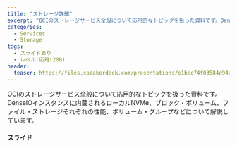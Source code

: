```yaml
---
title: "ストレージ詳細"
excerpt: "OCIのストレージサービス全般について応用的なトピックを扱った資料です。DenseIOインスタンスに内蔵されるローカルNVMe、ブロック・ボリューム、ファイル・ストレージそれぞれの性能、ボリューム・グループなどについて解説しています"
categories:
  - Services
  - Storage
tags:
  - スライドあり
  - レベル:応用(200)
header:
  teaser: https://files.speakerdeck.com/presentations/e1bcc74f03584d94af62da8983f3c8d5/slide_0.jpg
---
```


OCIのストレージサービス全般について応用的なトピックを扱った資料です。DenseIOインスタンスに内蔵されるローカルNVMe、ブロック・ボリューム、ファイル・ストレージそれぞれの性能、ボリューム・グループなどについて解説しています。


#### スライド

<div style="max-width:768px">

<!-- Speakerdeckから Embeded リンクを取得して貼り付け (ここから) -->
<script async class="speakerdeck-embed" data-id="e1bcc74f03584d94af62da8983f3c8d5" data-ratio="1.77777777777778" src="//speakerdeck.com/assets/embed.js"></script>
<!-- Speakerdeckから Embeded リンクを取得して貼り付け (ここまで) -->

</div>